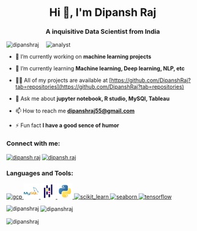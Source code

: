 <h1 align="center">Hi 👋, I'm Dipansh Raj</h1>
<h3 align="center">A inquisitive Data Scientist from India</h3>

<img align="right" alt="analyst" width="400" src="https://i.pinimg.com/originals/fc/71/63/fc71635c7f1b09ed30413f59bb749582.gif" >

<p align="left"> <img src="https://komarev.com/ghpvc/?username=dipanshraj&label=Profile%20views&color=0e75b6&style=flat" alt="dipanshraj" /> </p>

- 🔭 I’m currently working on **machine learning projects**

- 🌱 I’m currently learning **Machine learning, Deep learning, NLP, etc**

- 👨‍💻 All of my projects are available at [https://github.com/DipanshRaj?tab=repositories](https://github.com/DipanshRaj?tab=repositories)

- 💬 Ask me about **jupyter notebook, R studio, MySQl, Tableau**

- 📫 How to reach me **dipanshraj55@gmail.com**

- ⚡ Fun fact **I have a good sence of humor**

<h3 align="left">Connect with me:</h3>
<p align="left">
<a href="https://linkedin.com/in/dipansh raj" target="blank"><img align="center" src="https://raw.githubusercontent.com/rahuldkjain/github-profile-readme-generator/master/src/images/icons/Social/linked-in-alt.svg" alt="dipansh raj" height="30" width="40" /></a>
<a href="https://kaggle.com/dipansh raj" target="blank"><img align="center" src="https://raw.githubusercontent.com/rahuldkjain/github-profile-readme-generator/master/src/images/icons/Social/kaggle.svg" alt="dipansh raj" height="30" width="40" /></a>
</p>

<h3 align="left">Languages and Tools:</h3>
<p align="left"> <a href="https://cloud.google.com" target="_blank" rel="noreferrer"> <img src="https://www.vectorlogo.zone/logos/google_cloud/google_cloud-icon.svg" alt="gcp" width="40" height="40"/> </a> <a href="https://www.mysql.com/" target="_blank" rel="noreferrer"> <img src="https://raw.githubusercontent.com/devicons/devicon/master/icons/mysql/mysql-original-wordmark.svg" alt="mysql" width="40" height="40"/> </a> <a href="https://pandas.pydata.org/" target="_blank" rel="noreferrer"> <img src="https://raw.githubusercontent.com/devicons/devicon/2ae2a900d2f041da66e950e4d48052658d850630/icons/pandas/pandas-original.svg" alt="pandas" width="40" height="40"/> </a> <a href="https://www.python.org" target="_blank" rel="noreferrer"> <img src="https://raw.githubusercontent.com/devicons/devicon/master/icons/python/python-original.svg" alt="python" width="40" height="40"/> </a> <a href="https://scikit-learn.org/" target="_blank" rel="noreferrer"> <img src="https://upload.wikimedia.org/wikipedia/commons/0/05/Scikit_learn_logo_small.svg" alt="scikit_learn" width="40" height="40"/> </a> <a href="https://seaborn.pydata.org/" target="_blank" rel="noreferrer"> <img src="https://seaborn.pydata.org/_images/logo-mark-lightbg.svg" alt="seaborn" width="40" height="40"/> </a> <a href="https://www.tensorflow.org" target="_blank" rel="noreferrer"> <img src="https://www.vectorlogo.zone/logos/tensorflow/tensorflow-icon.svg" alt="tensorflow" width="40" height="40"/> </a> </p>

<p><img align="left" src="https://github-readme-stats.vercel.app/api/top-langs?username=dipanshraj&show_icons=true&locale=en&layout=compact" alt="dipanshraj" /></p>

<p>&nbsp;<img align="center" src="https://github-readme-stats.vercel.app/api?username=dipanshraj&show_icons=true&locale=en" alt="dipanshraj" /></p>

<p><img align="center" src="https://github-readme-streak-stats.herokuapp.com/?user=dipanshraj&" alt="dipanshraj" /></p>


